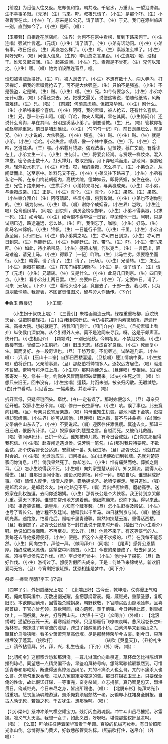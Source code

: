<!-- { "loadSidebar": true } -->
【前腔】为觅佳人往又返。忘却饥和饱。朝共晚。千层水，万重山。一望泪潸潸。生不幸事多艰。〔元场〕（生）马来。吓。叔夜兄请了。（小生）是那个吓。（生）小弟胥表在此。（小生）吖，原来是长公兄，请了请了。（生）于兄。我们在涿州旅店一别，直到如今了。（小生）是吓。（唱）： 

【玉芙蓉】自相逢在旅店间。（生界）为何不在京中看榜，反到下路来何干。（小生连唱）强试忙言返。〔元场〕（小生）请了请了。（生）小弟有话动问。（小生）小弟有事，改日细谈。（生）素嶶怎么样了。（小生）吓。（生）素嶶怎么样了。（小生）阿呀兄吓。（唱）问佳人信息，（生界）李贞詹之言果否。（小生连唱）嗳，没相干。谁知又起波澜。（生）起甚波澜。（小生）兄。素嶶是不曾死。（生）兄何以知之。（小生）哪。（唱）她为咱设醮连宵旦。噫。 

谁知被盗贼劫换奸。（生）吖，被人刦去了。（小生）不想有数十人，闯入寺内，打灭禅灯，把我的素嶶竟抢去了，可不是大伙强盗。（生）只怕不是强盗。（小生）不是强盗，定是贼。（生）贼。（小生）嗳。（生）兄。如今待要怎么。（小生）小弟亦无计可施。（唱）只得还京去。兄。把檄文遍关。说便这等说，怕随他纸鸢，风断杳难还。（生）兄。（唱）： 
【前腔】何须意虑烦。但把京华盼。（小生）盼什么。（生）小弟特来报个喜信。（小生）阿呀，我的素嶶，被人抢去，还有什么喜信。（生）兄，那一带云山呵。（唱）吖哈，你夫人鸾舆，早在其间。（小生惊问介）还说什么鸾舆，早在其间，分明是奚落小弟了。倒要请教。（生）兄。（唱）管教你相如赵璧能重返。前日是咱刦醮坛。（小生）〔勺勺勺一记〕吖，前日刦醮坛么，就是兄。（生）方才说的，大伙强盗。（小生）强盗。（生）贼。（小生）贼。（生）就是小弟。（小生）哈哈。小弟失言。啧啧，像一个林中豪杰。（生）吓。（小生）哈哈，乞道其详。（生）哪。小弟载月钱塘。偶观法事，见贤嫂，荐亡文疏，有尊讳在上，小弟立生一计。（小生）生何计。（生）将爱妾轻鸿。与贤嫂一样妆束。混入禅堂。密令勇士数十人，打灭禅灯，救取贤嫂，月下弃轻鸿而走。那池同，误追轻鸿。轻鸿投水死了。（小生）可惜。哎，我的素嶶，怎么样了。（生）小弟负之，从间壁而出。送至京中。谁料兄又不在。（小生）小弟又往下路来了。（小生）小弟有私宅一所。在东门梅花胡衕内，高楼大院，僮婢如云，即将贤嫂，安住在彼。（小生）兄往下路来何干。（生拱手介）小弟特来寻兄，与素嶶成亲。（小生）寻小弟，与素嶶成亲。（生）正是。（小生）真个。（生）真个。（小生）果然。（生）果然。（小生嗽介拜介）（生）阿呀请起，些须小事，何劳致谢。（小生）小弟也不谢你别的。（生）端为何来。（小生）哪。（唱）谢你个成姻眷。（小生界）岂敢。（小生连唱）免鸾孤凤单。（同唱）到京师，洞房金榜似邯郸。（小生）小弟不得素嶶，只求一死。（生）如今呢。（小生）如今恨不得早做一日官，早荣耀他一日。阿呀，只是试期已近，路途遥远，怎么处。（生）吖，我倒忘了，咖咖。（小生）好马。（生）此马名曰锦帆。（小生）锦帆。（生）一日能行千里。（小生）千里。（小生）小弟自燕至吴，只行四日。（小生）倘小弟乘之呢。（生）亦可四日到京。（小生）亦可四日到京。（生）尚能廷试。（小生）尚能廷试。好。带马。（生）吓。（小生）借马来吓。（生）如此，待小弟带马。（小生）感德未酬，何以克当。（生）一言既出，驷马难追，请兄上马。（小生）得罪了〔一记〕吖哟。（生）此马性劣。须要稳坐而行。（小生）晓得。请了请了。（生）请了。〔元场〕。（小生）兄请转。（生）怎么。（小生）素嶶在那里。（生）在东门梅花胡衕内。（小生）是，请了请了。（生）请了〔元场〕（小生）兄请转。（生）又是什么。（小生）此马几日到京。（生）四日到京。（小生）看小弟分上两日罢。（生）务要四日。（小生）吖，定要四日，请了，马来〔元场〕。（下介）（生）看他头也不回，竟自去了，于郎一去，我心欢，只为良朋敢惮烦。我胥表，不图富贵惟图义，留与旁人作话传。（下介） 


●会玉 西楼记　　　 (小工调) 

　 
（小生扮于叔夜上唱）： 
【三叠引】朱楼画阁连云构。绿覆重重杨柳，庭院恍天台。试把铜镮轻扣。(白) (白)我到京廷试。今访梅花胡衕内素徽居所。迤逦行来。高楼大院。想必就是了。待我叩门则个。（叩门介内）是谁。（旦扮素嶶上看介）纵使侯门深似海。从今引得外人来。莫不是池同来寻我。呀。这是于郞声音。快开门。（小生相见介） 
【颗颗珠】一别已经秋。今朝相见，不禁泪交流。（小生）西楼有盟。曾结三小生夙好。（旦）旧玉无恙。终成百岁良缘。（小生）死而复小生。离而复好。亦一段奇话也。（旦）千愁万恨。不能尽述。试略道几语。（小生唱）： 
(凡调) 
【巫山十二峯】自那日西楼喜逅。（旦接唱）楚江情病中奏。（小生接唱）伯将谤口。父亲前事漏。（旦）那赵伯将帅领多人。逐奴远方居住。（唱）驱走不暂留。奈鸨母将浮江上舟。（小生界）那时妳便怎么。（旦连唱）专相候。(白)奴家寄发一股。修书一封。约你冲风冒雨踰垣破壁而来。以决小生死之盟。（唱）谁想只来旧玉。回书没有。（小生接唱）适辏。封函未剖。被亲归闪散。无暇缄愁。(白)开书看时。只见香云。一幅素纸。并没半字。（唱） 

拆开素纸，只疑哑谜回头。牵忧。(白)一定有误了。那时妳便怎么。（旦）母亲只促开船。奴家小生分不肯。（唱）停舟一夜空厮守。（小生）咳。误了事也。此去竟向钱塘。（旦）母亲只说寄居亲族。（唱）鸨母谁知生机彀。那池同放下金钩。诳投栖却思缔偶。（小生界）妳可从顺他。（旦连唱）砥冰霜，誓不与共衾裯。(白)闻你又带病往山东去了。（小生）不要说起。（唱）迎医往任添憔瘦。冥途去久。那知三日还魂，恨医传讣谬。（旦）奴家误听刘楚楚之言。自缢而死。又被侍儿救醒。（唱）骤闻伊死讣，已拚一命丢。谁知被侍儿救。有今日合成就。(白)你又那里得我死信。（小生唱）赴春闱途遇贞侯。说芳魂一笔勾。(白)那时我只待要死。不欲会试。那个侠客胥长公适遇。安慰我一番。劝我进场。（旦）那胥长公。也就在那时会的。（小生唱）勉含愁应举，归问根由。(白)出场便欲归到钱塘。先就刘楚楚家问妳消息。（旦）倘我果然死了。你却怎么。（小生）惟有痛哭而绝。葬卿之侧耳。（旦）怎小生晓得我不死。（小生唱）向刘家楚楚从前叩。知又飘流。諕得人心僝僽。（旦）自那日误闻讣报。建设水陆道场。拜你一拜。卽欲自尽。谁想翻成好事。（唱）请僧人度伊，请僧人度伊。霎地拥戈矛。抢咱便疾走。我只道谁。（唱）是郞君义友。是郞君义友。(白)他路见不平。（唱）弄出押衙妙筹。磨勒高手。送奴家在此权迤逗。去问你遂姻媾。（小生）那胥长公是个大侠客。我正待到京哭龥九重。遍天下求妳。谁想在常州地方遇着他。他细陈顚末。说妳下落。得以来此。（唱）相逢笑语稠。诣皇州。方知有个藏春薮。（旦）怎小生赶得及殿试。（小生）也亏了胥长公。他计程不及廷试。他赠我以千里马。四日就到京与试。（唱）他道明光奏。途路悠。怕看花后。赠咱千里靑骢骤。飘然如挟楚云游。重得话西楼。（旦）我倒忘了。那胥长公还留书一封在此说于郞来时开看。（袖出书介小生看介）呀。他说如已得面晤。不再至矣。怎么好。（旦）他竟不来了。有这等侠气的人。我每还去寻他报德便好。（小生）便是。但这个人是不求报的。（旦）在我每不能恝然。（小生）同向空中。拜他一拜。（做同拜介）（同唱）： 
【尾声】感胥公恩情厚。始终成我凤鸾俦。遥望空中同顿首。（小生）今夜的亲便成了。归去拜见父亲。须得李贞侯先去作伐。（旦）李贞侯可曾中。（小生）他也中了探花。（旦）政好作伐。（小生）游街过了。卽便吿假回去成亲。正是：何处飞来锦绣丛。新欢旧爱两无穷。（旦）今宵剩把银缸照。犹恐相逢是梦中。（同下介） 












 

祭姬 一捧雪 明清?李玉 
(尺调) 

（四牢子引，外扮戚继光上唱）： 
【北端正好】古今垂，乾坤浩。仗弥漫正气昭昭。俺向那简编中，历数出幽光耀。全把那纲常表。俺，戚继光，重蒙圣恩，复叨旧职。本欲卽回蓟州，因雪姬杀贼捐身，朝野钦敬，下官随买西山隙地殓葬。且喜那首级，下官亦曾乞领。意欲带回，缀向遗骸，葬于蓟镇。今日特捧此首，到雪姬坟上，一同祭奠。左右，打导西山去。〔大锣十三记〕（众喝介）（外唱）： 
【北滚绣球】遥望彤云笼一天，看寒烟黯四郊。只见那雁行飞嘹嘹哀叫。悲风起卷长空叶落林皋。俺抹过了响寒流的浅堤，跨过了接疎篱的小桥。曲湾湾早来到深山之?。聒耳价鸟噪猿嚎。看多少萧萧荒草高低塜。尽是那赫赫荣华今古豪。到今日，只落得埋没了蓬蒿。〔接吹打〕　　　　　　　　　　　 〔转吹【哭皇天】〕，（丑扮礼生上）请爷拈香拜，兴，拜，兴，礼生告退。（下介）（外）呀。（唱）： 

【北叨叨令】这椒浆含愁和那泪浇。一尊儿淋漓价向重泉道。草杯盘怎比得陈俎豆摆列琼瑶。同望恁一点精灵偏不杳，早鉴咱拜祷号啕。恁驾鸾骖鹤驭飘然到。可惜恁青春和那艳娇。断送得迷离惨淡西风吊。兀的不痛杀人也么哥。兀的不痛杀人也么哥。怎能勾重返香魂，把从头寃恨凄凄凉凉的告。那日在锦衣卫堂上，只要保全俺的性命，故此假诺奸谋，一等事完，奋身杀贼，立志捐躯，真乃智足包天，烈堪贯日，俺戚继光，今日未尽之身，皆出所赐也。（唱）： 
【北脱布衫】俺拜龙光节钺重叨。恁丧鱼肠魂魄游遨。羞杀俺剩须眉颓然一老。反输却小红裙身全雠报。自古人孰无死，若姬之死，千古犹生。想那晚呵。（唱）： 

【北小梁州】怒冲冲杀气横空耀宝刀。残灯闪血溅魂飘。冲牛斗山岳尽摧摇。氷霜操。凛义气九天高。我想一女子，如此义烈，呀呀呸，堪愧那些权奸鼠辈呵。（唱）： 
【么篇】吖哈枉枉恃着荣华富贵千年调。百般的机械巧妆乔。有日价照阳光氷山倒。怎博得东门黄犬，好敎恁彤管臭名标。〔照前吹打住，送帛介〕（外唱）： 
